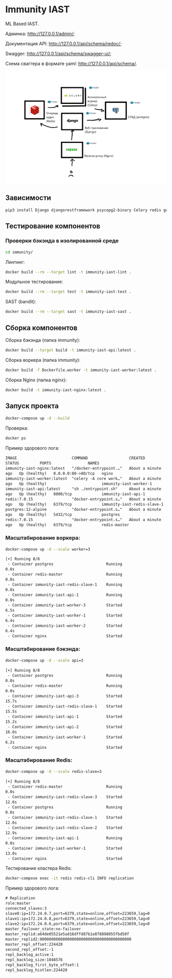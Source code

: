 # Immunity IAST

ML Based IAST.

Админка: http://127.0.0.1/admin/;

Документация API: http://127.0.0.1/api/schema/redoc/;

Swagger: http://127.0.0.1/api/schema/swagger-ui/;

Схема сваггера в формате yaml: http://127.0.0.1/api/schema/.

![Схема работы](etc/arch.png)

## Зависимости

```bash
pip3 install Django djangorestframework psycopg2-binary Celery redis gunicorn drf-spectacular
```

## Тестирование компонентов

### Проверки бэкэнда в изолированной среде

```bash
cd immunity/
```

Линтинг:

```bash
docker build --rm --target lint -t immunity-iast-lint .
```

Модульное тестирование:

```bash
docker build --rm --target test -t immunity-iast-test .
```

SAST (bandit):

```bash
docker build --rm --target sast -t immunity-iast-sast .
```

## Сборка компонентов

Сборка бэкэнда (папка immunity):

```bash
docker build --target build -t immunity-iast-api:latest .
```

Сборка воркера (папка immunity):

```bash
docker build -f Dockerfile.worker -t immunity-iast-worker:latest .
```

Сборка Nginx (папка nginx):

```bash
docker build -t immunity-iast-nginx:latest .
```

## Запуск проекта

```bash
docker-compose up -d --build
```

Проверка:

```bash
docker ps
```

Пример здорового лога:

```
IMAGE                        COMMAND                  CREATED              STATUS         PORTS                NAMES
immunity-iast-nginx:latest   "/docker-entrypoint.…"   About a minute ago   Up (healthy)   0.0.0.0:80->80/tcp   nginx
immunity-iast-worker:latest  "celery -A core work…"   About a minute ago   Up (healthy)                        immunity-iast-worker-1
immunity-iast-api:latest     "sh ./entrypoint.sh"     About a minute ago   Up (healthy)   8000/tcp             immunity-iast-api-1
redis:7.0.15                 "docker-entrypoint.s…"   About a minute ago   Up (healthy)   6379/tcp             immunity-iast-redis-slave-1
postgres:12-alpine           "docker-entrypoint.s…"   About a minute ago   Up (healthy)   5432/tcp             postgres
redis:7.0.15                 "docker-entrypoint.s…"   About a minute ago   Up (healthy)   6379/tcp             redis-master
```

### Масштабирование воркера:

```bash
docker-compose up -d --scale worker=3
```

```
[+] Running 8/8
 - Container postgres                       Running                       0.0s 
 - Container redis-master                   Running                       0.0s 
 - Container immunity-iast-redis-slave-1    Running                       0.0s 
 - Container immunity-iast-api-1            Running                       0.0s 
 - Container immunity-iast-worker-3         Started                       6.5s 
 - Container immunity-iast-worker-1         Started                       6.4s 
 - Container immunity-iast-worker-2         Started                       6.4s 
 - Container nginx                          Started
```

### Масштабирование бэкэнда:

```bash
docker-compose up -d --scale api=3
```

```
[+] Running 8/8
 - Container postgres                       Running                       0.0s 
 - Container redis-master                   Running                       0.0s 
 - Container immunity-iast-api-3            Started                      15.7s 
 - Container immunity-iast-redis-slave-1    Started                      15.5s 
 - Container immunity-iast-api-1            Started                      15.2s 
 - Container immunity-iast-api-2            Started                      16.0s 
 - Container immunity-iast-worker-1         Started                       6.2s
 - Container nginx                          Started 
```

### Масштабирование Redis:

```bash
docker-compose up -d --scale redis-slave=3
```

```
[+] Running 8/8
 - Container redis-master                   Running                       0.0s 
 - Container immunity-iast-redis-slave-3    Started                      12.6s 
 - Container postgres                       Running                       0.0s 
 - Container immunity-iast-redis-slave-1    Started                      12.6s 
 - Container immunity-iast-redis-slave-2    Started                      12.9s 
 - Container immunity-iast-api-1            Running                       0.0s 
 - Container immunity-iast-worker-1         Started                      13.0s 
 - Container nginx                          Started
```

Тестирование кластера Redis:

```bash
docker-compose exec -it redis redis-cli INFO replication
```

Пример здорового лога:

```
# Replication
role:master
connected_slaves:3
slave0:ip=172.24.0.7,port=6379,state=online,offset=223659,lag=0
slave1:ip=172.24.0.8,port=6379,state=online,offset=223659,lag=0
slave2:ip=172.24.0.6,port=6379,state=online,offset=223659,lag=0
master_failover_state:no-failover
master_replid:a64de05521e5ad16dffd87b1e878898055fbd50f
master_replid2:0000000000000000000000000000000000000000
master_repl_offset:224420
second_repl_offset:-1
repl_backlog_active:1
repl_backlog_size:1048576
repl_backlog_first_byte_offset:1
repl_backlog_histlen:224420
```
